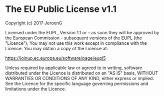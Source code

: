 # The EU Public License v1.1

Copyright (c) 2017 JeroenG

Licensed under the EUPL, Version 1.1 or – as soon they
will be approved by the European Commission - subsequent
versions of the EUPL (the "Licence");
You may not use this work except in compliance with the
Licence.
You may obtain a copy of the Licence at:

https://joinup.ec.europa.eu/software/page/eupl5

Unless required by applicable law or agreed to in
writing, software distributed under the Licence is
distributed on an "AS IS" basis,
WITHOUT WARRANTIES OR CONDITIONS OF ANY KIND, either
express or implied.
See the Licence for the specific language governing
permissions and limitations under the Licence.